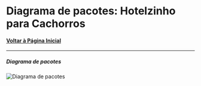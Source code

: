 # Diagrama de pacotes:  Hotelzinho para Cachorros
#### [Voltar à Página Inicial](https://github.com/renathavictor/DogBnb-APS)
---
##### Diagrama de pacotes
![Diagrama de pacotes](https://i.imgur.com/elYBVWy.png "Diagrama de pacotes")
